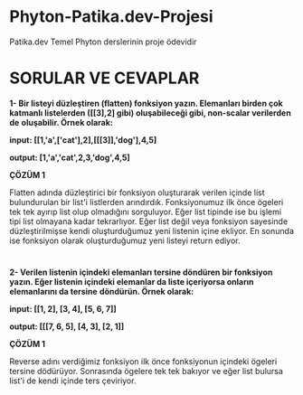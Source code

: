 # Phyton-Patika.dev-Projesi
Patika.dev Temel Phyton derslerinin proje ödevidir

# SORULAR VE CEVAPLAR
**1- Bir listeyi düzleştiren (flatten) fonksiyon yazın. Elemanları birden çok katmanlı listelerden ([[3],2] gibi) oluşabileceği gibi, non-scalar verilerden de** **oluşabilir. Örnek olarak:**

**input: [[1,'a',['cat'],2],[[[3]],'dog'],4,5]**

**output: [1,'a','cat',2,3,'dog',4,5]**

**ÇÖZÜM 1**

Flatten adında düzleştirici bir fonksiyon oluşturarak verilen içinde list bulundurulan bir list'i listlerden arındırdık. Fonksiyonumuz ilk önce ögeleri tek tek ayırıp list olup olmadığını sorguluyor. Eğer list tipinde ise bu işlemi tipi list olmayana kadar tekrarlıyor. Eğer list değil veya fonksiyon sayesinde düzleştirilmişse kendi oluşturduğumuz yeni listenin içine ekliyor. En sonunda ise fonksiyon olarak oluşturduğumuz yeni listeyi return ediyor.

#

**2- Verilen listenin içindeki elemanları tersine döndüren bir fonksiyon yazın. Eğer listenin içindeki elemanlar da liste içeriyorsa onların elemanlarını da tersine** **döndürün. Örnek olarak:**

**input: [[1, 2], [3, 4], [5, 6, 7]]**

**output: [[[7, 6, 5], [4, 3], [2, 1]]**

**ÇÖZÜM 1**

Reverse adını verdiğimiz fonksiyon ilk önce fonksiyonun içindeki ögeleri tersine dödürüyor. Sonrasında ögelere tek tek bakıyor ve eğer list bulursa list'i de kendi içinde ters çeviriyor.

